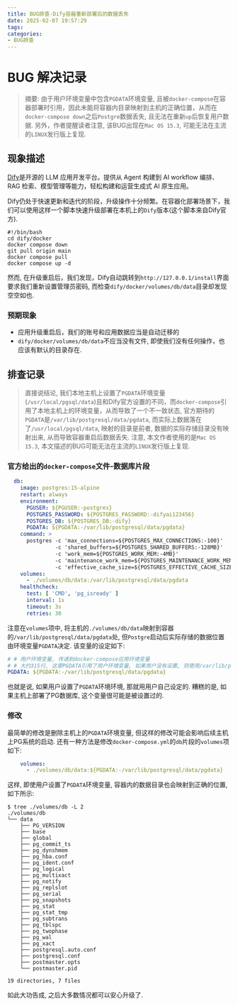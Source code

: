 ```yaml
---
title: BUG排查-Dify容器重新部署后的数据丢失
date: 2025-02-07 19:57:29
tags:
categories:
- BUG排查
---
```


# BUG 解决记录

> 摘要: 由于用户环境变量中包含`PGDATA`环境变量, 且被`docker-compose`在容器部署时引用，因此未能将容器内目录映射到主机的正确位置，从而在`docker-compose down`之后`Postgre`数据丢失, 且无法在重新`up`后恢复用户数据. 另外，作者提醒读者注意, 该BUG出现在`Mac OS 15.3`, 可能无法在主流的`LINUX`发行版上复现.

## 现象描述

[Dify](https://dify.ai/zh)是开源的 LLM 应用开发平台。提供从 Agent 构建到 AI workflow 编排、RAG 检索、模型管理等能力，轻松构建和运营生成式 AI 原生应用。

Dify仍处于快速更新和迭代的阶段，升级操作十分频繁。在容器化部署场景下，我们可以使用这样一个脚本快速升级部署在本机上的`Dify`版本(这个脚本来自Dify官方).

```shell
#!/bin/bash
cd dify/docker
docker compose down
git pull origin main
docker compose pull
docker compose up -d
```

然而, 在升级重启后，我们发现，Dify自动跳转到`http://127.0.0.1/install`界面要求我们重新设置管理员密码, 而检查`dify/docker/volumes/db/data`目录却发现空空如也. 

### 预期现象

- 应用升级重启后，我们的账号和应用数据应当是自动迁移的
- `dify/docker/volumes/db/data`不应当没有文件, 即使我们没有任何操作，也应该有默认的目录存在. 

## 排查记录

> 直接说结论, 我们本地主机上设置了`PGDATA`环境变量(`/usr/local/pgsql/data`)且和Dify官方设置的不同，而`docker-compose`引用了本地主机上的环境变量，从而导致了一个不一致状态, 官方期待的`PGDATA`是`/var/lib/postgresql/data/pgdata`, 而实际上数据落在了`/usr/local/pgsql/data`, 映射的目录是前者, 数据的实际存储目录没有映射出来, 从而导致容器重启后数据丢失.
> 注意, 本文作者使用的是`Mac OS 15.3`, 本文描述的BUG可能无法在主流的`LINUX`发行版上复现.

### 官方给出的`docker-compose`文件-数据库片段

```yaml
  db:
    image: postgres:15-alpine
    restart: always
    environment:
      PGUSER: ${PGUSER:-postgres}
      POSTGRES_PASSWORD: ${POSTGRES_PASSWORD:-difyai123456}
      POSTGRES_DB: ${POSTGRES_DB:-dify}
      PGDATA: ${PGDATA:-/var/lib/postgresql/data/pgdata}
    command: >
      postgres -c 'max_connections=${POSTGRES_MAX_CONNECTIONS:-100}'
               -c 'shared_buffers=${POSTGRES_SHARED_BUFFERS:-128MB}'
               -c 'work_mem=${POSTGRES_WORK_MEM:-4MB}'
               -c 'maintenance_work_mem=${POSTGRES_MAINTENANCE_WORK_MEM:-64MB}'
               -c 'effective_cache_size=${POSTGRES_EFFECTIVE_CACHE_SIZE:-4096MB}'
    volumes:
      - ./volumes/db/data:/var/lib/postgresql/data/pgdata
    healthcheck:
      test: [ 'CMD', 'pg_isready' ]
      interval: 1s
      timeout: 3s
      retries: 30

```

注意在`volumes`项中, 将主机的`./volumes/db/data`映射到容器的`/var/lib/postgresql/data/pgdata`处, 但`Postgre`启动后实际存储的数据位置由环境变量`PGDATA`决定. 该变量的设定如下:

```yaml
# # 用户环境变量, 传递到docker-compose应用环境变量
# # 大约315行, 这里PGDATA引用了用户环境变量, 如果用户没有设置, 则使用/var/lib/postgresql/data/pgdata
PGDATA: ${PGDATA:-/var/lib/postgresql/data/pgdata}
```

也就是说, 如果用户设置了`PGDATA`环境环境, 那就用用户自己设定的. 糟糕的是, 如果主机上部署了PG数据库, 这个变量很可能是被设置过的.

### 修改

最简单的修改是删除主机上的`PGDATA`环境变量, 但这样的修改可能会影响后续主机上PG系统的启动. 还有一种方法是修改`docker-compose.yml`的`db`片段的`volumes`项如下:

```yaml
    volumes:
      - ./volumes/db/data:${PGDATA:-/var/lib/postgresql/data/pgdata}
```

这样, 即使用户设置了`PGDATA`环境变量, 容器内的数据目录也会映射到正确的位置, 如下所示:

```shell
$ tree ./volumes/db -L 2 
./volumes/db
└── data
    ├── PG_VERSION
    ├── base
    ├── global
    ├── pg_commit_ts
    ├── pg_dynshmem
    ├── pg_hba.conf
    ├── pg_ident.conf
    ├── pg_logical
    ├── pg_multixact
    ├── pg_notify
    ├── pg_replslot
    ├── pg_serial
    ├── pg_snapshots
    ├── pg_stat
    ├── pg_stat_tmp
    ├── pg_subtrans
    ├── pg_tblspc
    ├── pg_twophase
    ├── pg_wal
    ├── pg_xact
    ├── postgresql.auto.conf
    ├── postgresql.conf
    ├── postmaster.opts
    └── postmaster.pid

19 directories, 7 files
```

如此大功告成, 之后大多数情况都可以安心升级了.